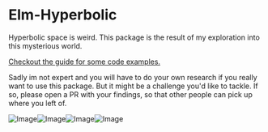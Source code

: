 # Elm-Hyperbolic

Hyperbolic space is weird. This package is the result of my exploration into this mysterious world.

[Checkout the guide for some code examples.](https://orasund.github.io/elm-hyperbolic)

Sadly im not expert and you will have to do your own research if you really want to use this package. But it might be a challenge you'd like to tackle. If so, please open a PR with your findings, so that other people can pick up where you left of. 

![Image](https://orasund.github.io/elm-hyperbolic/images/1.png)![Image](https://orasund.github.io/elm-hyperbolic/images/2.png)![Image](https://orasund.github.io/elm-hyperbolic/images/3.png)![Image](https://orasund.github.io/elm-hyperbolic/images/4.png)